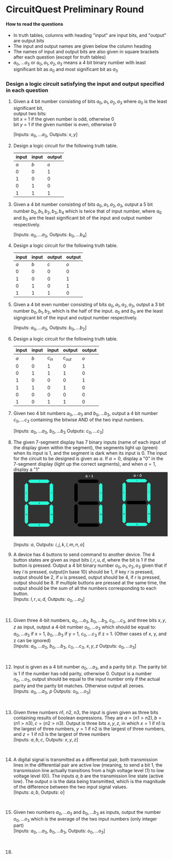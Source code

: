# CircuitQuest Preliminary Round

#### How to read the questions
* In truth tables, columns with heading "input" are input bits, and "output" are output bits
* The input and output names are given below the column heading
* The names of input and output bits are also given in square brackets after each question (except for truth tables)
* $a_0, ...a_3$ or $a_0, a_1, a_2, a_3$ means a 4 bit binary number with least significant bit as $a_0$ and most significant bit as $a_3$

### Design a logic circuit satisfying the input and output specified in each question

1. Given a 4 bit number consisting of bits $a_0, a_1, a_2, a_3$ where $a_0$ is the least significant bit,<br>
   output two bits:<br>
   bit $x$ = 1 if the given number is odd, otherwise 0<br>
   bit $y$ = 1 if the given number is even, otherwise 0<br>
   
   [Inputs: $a_0, ...a_3$, Outputs: $x, y$]
   <br>

2. Design a logic circuit for the following truth table.
   
   |input|input|output|
   |-----|-----|------|
   |  $a$| $b$ | $o$ |
   |0|0|1|
   |1|0|0|
   |0|1|0|
   |1|1|1|

3. Given a 4 bit number consisting of bits $a_0, a_1, a_2, a_3$, output a 5 bit number $b_0, b_1, b_2, b_3, b_4$ which is twice that of input number, where $a_0$ and $b_0$ are the least significant bit of the input and output number respectively.
   
   [Inputs: $a_0, ...a_3$, Outputs: $b_0, ...b_4$]
   <br>

4. Design a logic circuit for the following truth table.
   
   |input|input|output|output|
   |-----|-----|------|------|
   |  $a$| $b$ | $c$ | $o$ |
   |0|0|0|0|
   |1|0|0|1|
   |0|1|0|1|
   |1|1|1|0|

5. Given a 4 bit even number consisting of bits $a_0, a_1, a_2, a_3$, output a 3 bit number $b_0, b_1, b_2$, which is the half of the input. $a_0$ and $b_0$ are the least signgicant bit of the input and output number respectively.

   [Inputs: $a_0, ...a_3$, Outputs: $b_0, ...b_2$]
   <br>

6. Design a logic circuit for the following truth table.
   
   |input|input|input|output|output|
   |-----|-----|------|-------|------|
   |  $a$| $b$ | $c_{in}$ | $c_{out}$ | $o$|
   |0|0|1|0|1|
   |0|1|1|1|0|
   |1|0|0|0|1|
   |1|1|0|1|0|
   |0|0|0|0|0|
   |1|0|1|1|0|

7. Given two 4 bit numbers $a_0, ... a_3$ and $b_0, ... b_3$, output a 4 bit number $c_0, ... c_3$ containing the bitwise AND of the two input numbers.

   [Inputs: $a_0, ...a_3$, $b_0, ...b_3$ Outputs: $c_0, ...c_3$]
   <br>
   
8. The given 7-segment display has 7 binary inputs  (name of each input of the display given within the segment), the segments light up (green) when its input is 1, and the segment is dark when its input is 0. The input for the circuit to be designed is given as $a$. If $a = 0$, display a "0" in the 7-segment display (light up the correct segments), and when $a = 1$, display a "1"
![](./q9.png)
   
   [Inputs: $a$, Outputs: $i, j, k, l, m, n, o$]
   <br>


10. A device has 4 buttons to send command to another device. The 4 button states are given as input bits $l, r, u, d$, where the bit is 1 if the button is pressed. Output a 4 bit binary number $o_0, o_1, o_2, o_3$ given that if key $l$ is pressed, output(in base 10) should be 1, if key $r$ is pressed, output should be 2, if $u$ is pressed, output should be 4, if $r$ is pressed, output should be 8. If multiple buttons are pressed at the same time, the output should be the sum of all the numbers corresponding to each button.<br>
   [Inputs: $l, r, u, d$, Outputs: $o_0, ...o_3$]
   <br>

11. Given three 4-bit numbers, $a_0, ... a_3$, $b_0, ... b_3$, $c_0, ... c_3$, and three bits $x, y, z$ as input, output a 4-bit number $o_0,...o_3$ which should be equal to: $a_0, ...a_3$ if x = 1, $b_0, ...b_3$ if y = 1, $c_0, ...c_3$ if z = 1. (Other cases of x, y, and z can be ignored)<br>
   [Inputs: $a_0, ...a_3$, $b_0, ...b_3$, $c_0, ...c_3$, $x, y, z$ Outputs: $o_0, ...o_3$]
   <br>

12. Input is given as a 4 bit number $a_0, ...a_3$, and a parity bit $p$. The parity bit is 1 if the number has odd parity, otherwise 0. Output is a number $o_0, ...o_3$, output should be equal to the input number only if the actual parity and the parity bit matches. Otherwise output all zeroes.<br>
   [Inputs: $a_0, ...a_3$, $p$ Outputs: $o_0, ...o_3$]
   <br>

13. Given three numbers n1, n2, n3, the input is given given as three bits containing results of boolean expressions. They are $a = (n1 > n2), b = (n1 > n3), c = (n2 > n3)$. Output is three bits $x, y, z$, in which $x = 1$ if n1 is the largest of three numbers, $y = 1$ if n2 is the largest of three numbers, and $z = 1$ if n3 is the largest of three numbers<br>
   [Inputs: $a, b, c$, Outputs: $x, y, z$]
   <br>

14. A digital signal is transmitted as a differential pair, both transmission lines in the differential pair are active low (meaning, to send a bit 1, the transmission line actually transitions from a high voltage level (1) to low voltage level (0)). The inputs $a, b$ are the transmission line state (active low). The output $o$ is the data being transmitted, which is the magnitude of the difference between the two input signal values.<br>
   [Inputs: $a, b$, Outputs: $o$]
   <br>

15. Given two numbers $a_0, ... a_3$ and $b_0, ... b_3$ as inputs, output the number $o_0, ... o_3$ which is the average of the two input numbers (only integer part)<br>
   [Inputs: $a_0, ...a_3$, $b_0, ...b_3$, Outputs: $o_0, ...o_3$]
   <br>

18. 

<div style="display: none;">
 <script type="text/x-mathjax-config">
        MathJax.Hub.Config({
          tex2jax: {
            skipTags: ['script', 'noscript', 'style', 'textarea', 'pre'],
            inlineMath: [['$','$']]
          }
        });
      </script>
      <script src="https://cdn.mathjax.org/mathjax/latest/MathJax.js?config=TeX-AMS-MML_HTMLorMML" type="text/javascript"></script>
      </div>
